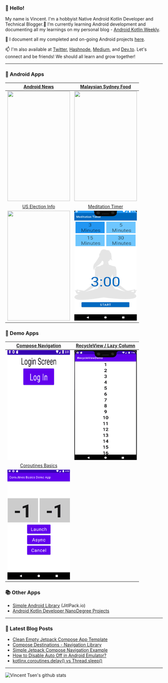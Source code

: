 ### 👋 Hello!

My name is Vincent. I'm a hobbyist Native Android Kotlin Developer and Technical Blogger.🌱 I’m currently learning Android development and documenting all my learnings on my personal blog - [Android Kotlin Weekly](https://vtsen.hashnode.dev/).

💞️ I document all my completed and on-going Android projects [here](https://vtsen.hashnode.dev/projects).

📫 I'm also available at [Twitter](https://twitter.com/vinchamp77), [Hashnode](https://hashnode.com/@vtsen), [Medium](https://vtsen.medium.com/), and [Dev.to](https://dev.to/vtsen). Let's connect and be friends! We should all learn and grow together!


---
### 📱 Android Apps

[Android News](https://github.com/vinchamp77/AndroidNews) | [Malaysian Sydney Food](https://github.com/vinchamp77/MalaysianSydneyFood)
:-------------------------:|:-------------------------:
<img src="https://github.com/vinchamp77/AndroidNews/blob/master/screenshots/Android_News_Overview.gif" width="200" height="350" /> | <img src="https://github.com/vinchamp77/MalaysianSydneyFood/blob/master/app/src/main/malaysian_sydney_food_app.gif" width="200" height="350" /> 
[US Election Info](https://github.com/vinchamp77/USElectionInfo) | [Meditation Timer](https://github.com/vinchamp77/MeditationTimer)
<img src="https://github.com/vinchamp77/USElectionInfo/blob/master/app/src/main/completed_android_kotlin_developer_nanodegree_projects_05.gif" width="200" height="350" /> | <img src="https://github.com/vinchamp77/MeditationTimer/blob/master/app/src/main/meditation_timer_screenshot_animation.gif" width="200" height="350" />

### 📱 Demo Apps
[Compose Navigation](https://github.com/vinchamp77/Demo_SimpleNavigationCompose) | [RecycleView / Lazy Column](https://github.com/vinchamp77/Demo_SimpleRecycleView)
:-------------------------:|:-------------------------:
<img src="https://github.com/vinchamp77/Demo_SimpleNavigationCompose/blob/master/screenshots/Simple_Jetpack_Compose_Navigation_Example_01.gif" width="200" height="350" /> | <img src="https://github.com/vinchamp77/Demo_SimpleRecycleView/blob/master/screenshots/Android_RecycleView_Demo_01.gif" width="200" height="350" />
[Coroutines Basics](https://github.com/vinchamp77/Demo_CoroutinesBasics) | |
<img src="https://github.com/vinchamp77/Demo_CoroutinesBasics/blob/master/screenshots/Kotlin_Coroutines_Basics_Simple_Android_App_Demo_01.gif" width="200" height="350" /> | |

### 📚 Other Apps
- [Simple Android Library](https://github.com/vinchamp77/demo-simple-android-lib) (JitIPack.io)
- [Android Kotlin Developer NanoDegree Projects](https://vtsen.hashnode.dev/android-kotlin-developer-nanodegree-projects-review)

---

### 📝 Latest Blog Posts
<!-- BLOG-POST-LIST:START -->
- [Clean Empty Jetpack Compose App Template](https://vtsen.hashnode.dev/clean-empty-jetpack-compose-app-template)
- [Compose Destinations - Navigation Library](https://vtsen.hashnode.dev/compose-destinations-navigation-library)
- [Simple Jetpack Compose Navigation Example](https://vtsen.hashnode.dev/simple-jetpack-compose-navigation-example)
- [How to Disable Auto Off in Android Emulator?](https://vtsen.hashnode.dev/how-to-disable-auto-off-in-android-emulator)
- [kotlinx.coroutines.delay&lpar;&rpar; vs Thread.sleep&lpar;&rpar;](https://vtsen.hashnode.dev/kotlinxcoroutinesdelay-vs-threadsleep)
<!-- BLOG-POST-LIST:END -->

---

![Vincent Tsen's github stats](https://github-readme-stats.vercel.app/api?username=vinchamp77&show_icons=true&count_private=true&hide=issues,prs)

<!---
vinchamp77/vinchamp77 is a ✨ special ✨ repository because its `README.md` (this file) appears on your GitHub profile.
You can click the Preview link to take a look at your changes.
- 👋 Hi, I’m @vinchamp77
- 👀 I’m interested in ...
- 🌱 I’m currently learning ...
- 💞️ I’m looking to collaborate on ...
- 📫 How to reach me ...
--->

